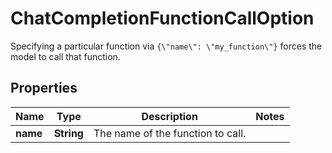 

# ChatCompletionFunctionCallOption

Specifying a particular function via `{\"name\": \"my_function\"}` forces the model to call that function. 

## Properties

| Name | Type | Description | Notes |
|------------ | ------------- | ------------- | -------------|
|**name** | **String** | The name of the function to call. |  |



